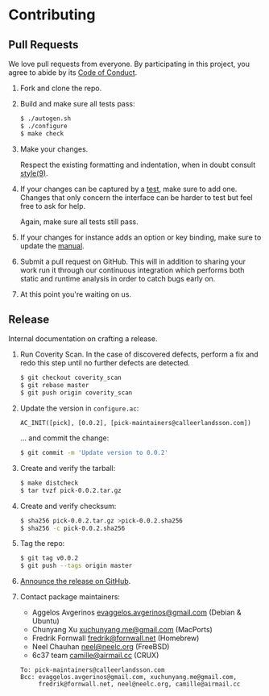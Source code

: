 # Contributing

## Pull Requests

We love pull requests from everyone.
By participating in this project,
you agree to abide by its [Code of Conduct][conduct].

1. Fork and clone the repo.

2. Build and make sure all tests pass:

   ```sh
   $ ./autogen.sh
   $ ./configure
   $ make check
   ```

3. Make your changes.

   Respect the existing formatting and indentation,
   when in doubt consult [style(9)][style].

4. If your changes can be captured by a [test],
   make sure to add one.
   Changes that only concern the interface can be harder to test but feel free
   to ask for help.

   Again,
   make sure all tests still pass.

5. If your changes for instance adds an option or key binding,
   make sure to update the [manual].

6. Submit a pull request on GitHub.
   This will in addition to sharing your work run it through our continuous
   integration which performs both static and runtime analysis in order to catch
   bugs early on.

7. At this point you're waiting on us.

## Release

Internal documentation on crafting a release.

1. Run Coverity Scan.
   In the case of discovered defects,
   perform a fix and redo this step until no further defects are detected.

   ```sh
   $ git checkout coverity_scan
   $ git rebase master
   $ git push origin coverity_scan
   ```

2. Update the version in `configure.ac`:

   ```
   AC_INIT([pick], [0.0.2], [pick-maintainers@calleerlandsson.com])
   ```

   ... and commit the change:

   ```sh
   $ git commit -m 'Update version to 0.0.2'
   ```

3. Create and verify the tarball:

   ```sh
   $ make distcheck
   $ tar tvzf pick-0.0.2.tar.gz
   ```

4. Create and verify checksum:

   ```sh
   $ sha256 pick-0.0.2.tar.gz >pick-0.0.2.sha256
   $ sha256 -c pick-0.0.2.sha256
   ```

5. Tag the repo:

   ```sh
   $ git tag v0.0.2
   $ git push --tags origin master
   ```

6. [Announce the release on GitHub][announce].

7. Contact package maintainers:

   * Aggelos Avgerinos <evaggelos.avgerinos@gmail.com> (Debian & Ubuntu)
   * Chunyang Xu <xuchunyang.me@gmail.com> (MacPorts)
   * Fredrik Fornwall <fredrik@fornwall.net> (Homebrew)
   * Neel Chauhan <neel@neelc.org> (FreeBSD)
   * 6c37 team <camille@airmail.cc> (CRUX)

   ```
   To: pick-maintainers@calleerlandsson.com
   Bcc: evaggelos.avgerinos@gmail.com, xuchunyang.me@gmail.com,
        fredrik@fornwall.net, neel@neelc.org, camille@airmail.cc
   ```

[announce]: https://github.com/calleerlandsson/pick/releases/new
[conduct]: https://github.com/calleerlandsson/pick/blob/master/CODE_OF_CONDUCT.md
[manual]: https://github.com/calleerlandsson/pick/tree/master/pick.1
[style]: https://man.openbsd.org/style
[test]: https://github.com/calleerlandsson/pick/tree/master/tests#test-suite
